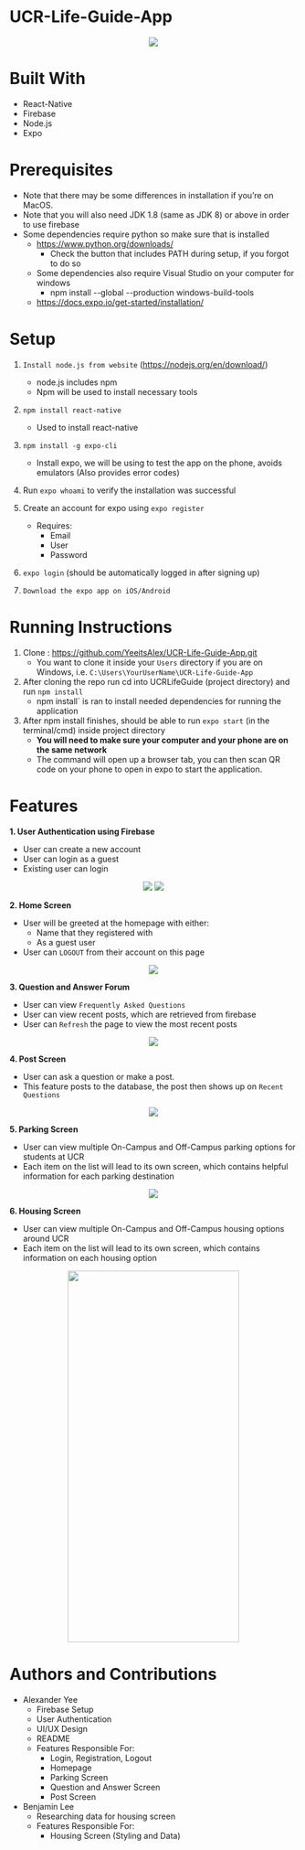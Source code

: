 # UCR-Life-Guide-App
<p align="center">
	<img src = "readmeImages/LogoScreen1.png">
</p>

# Built With
- React-Native
- Firebase
- Node.js
- Expo

# Prerequisites
- Note that there may be some differences in installation if you’re on MacOS. 
- Note that you will also need JDK 1.8 (same as JDK 8) or above in order to use firebase 
- Some dependencies require python so make sure that is installed 
    - https://www.python.org/downloads/
      	- Check the button that includes PATH during setup, if you forgot to do so
    - Some dependencies also require Visual Studio on your computer for windows 
      	- npm install --global --production windows-build-tools
    - https://docs.expo.io/get-started/installation/
    
# Setup
1. `Install node.js from website`  (https://nodejs.org/en/download/)
     - node.js includes npm
     - Npm will be used to install necessary tools
 
2. `npm install react-native`
     - Used to install react-native
  
3. `npm install -g expo-cli`
     - Install expo, we will be using to test the app on the phone, avoids emulators (Also provides error codes)
 
4. Run `expo whoami` to verify the installation was successful

5. Create an account for expo using `expo register`
	- Requires:  
	    - Email  
        - User  
        - Password  
      
      
6. `expo login` (should be automatically logged in after signing up)

7. `Download the expo app on iOS/Android`


# Running Instructions
1. Clone :  https://github.com/YeeitsAlex/UCR-Life-Guide-App.git
    - You want to clone it inside your `Users` directory if you are on Windows, i.e. `C:\Users\YourUserName\UCR-Life-Guide-App`
2. After cloning the repo run cd into UCRLifeGuide (project directory) and run `npm install`
    - npm install` is ran to install needed dependencies for running the application
3. After npm install finishes, should be able to run `expo start`  (in the terminal/cmd)  inside project directory
    - **You will need to make sure your computer and your phone are on the same network**
    - The command will open up a browser tab, you can then scan QR code on your phone to open in expo to start the application.

# Features
**1. User Authentication using Firebase**
- User can create a new account
- User can login as a guest
- Existing user can login

<p align = "center">
	<img src = "readmeImages/LoginPage.PNG">
	<img src = "readmeImages/RegistrationPage.PNG">
</p>

**2. Home Screen**

- User will be greeted at the homepage with either:	
	- Name that they registered with
	- As a guest user
- User can `LOGOUT` from their account on this page

<p align ="center">
	<img src = "readmeImages/HomeScreen.PNG">
</p>	

**3. Question and Answer Forum**
- User can view `Frequently Asked Questions`	
- User can view recent posts, which are retrieved from firebase
- User can `Refresh` the page to view the most recent posts

<p align ="center">
	<img src = "readmeImages/QAScreen.PNG">
</p>	

**4. Post Screen**
- User can ask a question or make a post. 
- This feature posts to the database, the post then shows up on `Recent Questions`

<p align = "center">
	<img src = "readmeImages/PostScreen.PNG">
</p>


**5. Parking Screen**
- User can view multiple On-Campus and Off-Campus parking options for students at UCR
- Each item on the list will lead to its own screen, which contains helpful information for each parking destination
	
<p align ="center">
	<img src = "readmeImages/ParkingScreen.PNG">
</p>

**6. Housing Screen**
- User can view multiple On-Campus and Off-Campus housing options around UCR
- Each item on the list will lead to its own screen, which contains information on each housing option

<p align ="center">
	<img src = "readmeImages/HousingScreen.PNG" height = "650" width = "300">
</p>


# Authors and Contributions
- Alexander Yee
	- Firebase Setup
	- User Authentication
	- UI/UX Design
	- README
	- Features Responsible For: 
		- Login, Registration, Logout
		- Homepage
		- Parking Screen
		- Question and Answer Screen
		- Post Screen
- Benjamin Lee
	- Researching data for housing screen
	- Features Responsible For: 
		- Housing Screen (Styling and Data)
		
